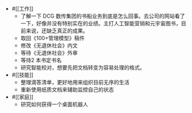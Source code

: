 - #[[工作]]
    - 了解一下 DCG 数传集团的书船业务到底是怎么回事。去公司的网站看了一下，好像并没有特别实在的业绩。主打人工智能营销和元宇宙图书，目前来说，还缺乏真正的成果。
    - 取回《100+管理模型》稿件
    - 修改《无退休社会》内文
    - 等待《无退休社会》外审
    - 等待2 本书定书名
    - 研究智能校对，想要先把文档转变为容易处理的格式。
- #[[技能]]
    - 整理滴答清单，更好地用来组织目前无序的生活
    - 重新使用纸质文档来辅助监控自己的状态
- #[[家庭]]
    - 研究如何获得一个桌面机器人
